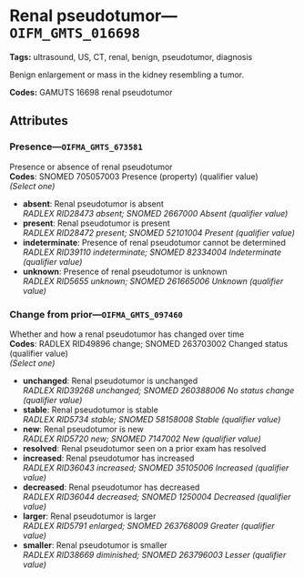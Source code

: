 # Renal pseudotumor—`OIFM_GMTS_016698`

**Tags:** ultrasound, US, CT, renal, benign, pseudotumor, diagnosis

Benign enlargement or mass in the kidney resembling a tumor.

**Codes:** GAMUTS 16698 renal pseudotumor

## Attributes

### Presence—`OIFMA_GMTS_673581`

Presence or absence of renal pseudotumor  
**Codes**: SNOMED 705057003 Presence (property) (qualifier value)  
*(Select one)*

- **absent**: Renal pseudotumor is absent  
_RADLEX RID28473 absent; SNOMED 2667000 Absent (qualifier value)_
- **present**: Renal pseudotumor is present  
_RADLEX RID28472 present; SNOMED 52101004 Present (qualifier value)_
- **indeterminate**: Presence of renal pseudotumor cannot be determined  
_RADLEX RID39110 indeterminate; SNOMED 82334004 Indeterminate (qualifier value)_
- **unknown**: Presence of renal pseudotumor is unknown  
_RADLEX RID5655 unknown; SNOMED 261665006 Unknown (qualifier value)_

### Change from prior—`OIFMA_GMTS_097460`

Whether and how a renal pseudotumor has changed over time  
**Codes**: RADLEX RID49896 change; SNOMED 263703002 Changed status (qualifier value)  
*(Select one)*

- **unchanged**: Renal pseudotumor is unchanged  
_RADLEX RID39268 unchanged; SNOMED 260388006 No status change (qualifier value)_
- **stable**: Renal pseudotumor is stable  
_RADLEX RID5734 stable; SNOMED 58158008 Stable (qualifier value)_
- **new**: Renal pseudotumor is new  
_RADLEX RID5720 new; SNOMED 7147002 New (qualifier value)_
- **resolved**: Renal pseudotumor seen on a prior exam has resolved  
- **increased**: Renal pseudotumor has increased  
_RADLEX RID36043 increased; SNOMED 35105006 Increased (qualifier value)_
- **decreased**: Renal pseudotumor has decreased  
_RADLEX RID36044 decreased; SNOMED 1250004 Decreased (qualifier value)_
- **larger**: Renal pseudotumor is larger  
_RADLEX RID5791 enlarged; SNOMED 263768009 Greater (qualifier value)_
- **smaller**: Renal pseudotumor is smaller  
_RADLEX RID38669 diminished; SNOMED 263796003 Lesser (qualifier value)_